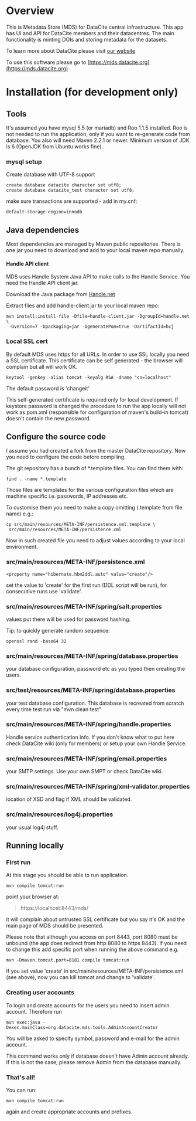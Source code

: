 # Overview

This is Metadata Store (MDS) for DataCite central infrastructure. This
app has UI and API for DataCite members and their datacentres. The
main functionality is minting DOIs and storing metadata for the
datasets.

To learn more about DataCite please visit [our website](http://www.datacite.org)

To use this software please go to [https://mds.datacite.org](https://mds.datacite.org)

# Installation (for development only)

## Tools

It's assumed you have mysql 5.5 (or mariadb) and Roo 1.1.5 installed. Roo is not needed to
run the application, only if you want to re-generate code from database. You also
will need Maven 2.2.1 or newer. Minimum version of JDK is 6 (OpenJDK from Ubuntu
works fine).

### mysql setup

Create database with UTF-8 support

    create database datacite character set utf8;
    create database datacite_test character set utf8;

make sure transactions are supported - add in my.cnf:

    default-storage-engine=innodb

## Java dependencies

Most dependencies are managed by Maven public repositories. There is
one jar you need to download and add to your local maven repo
manually.

#### Handle API client

MDS uses Handle System Java API to make calls to the Handle Service. You
need the Handle API client jar.

Download the Java package from [Handle.net](http://handle.net/client_download.html)

Extract files and add handle-client.jar to your local maven repo:

    mvn install:install-file -Dfile=handle-client.jar -DgroupId=handle.net \
     -Dversion=7 -Dpackaging=jar -DgeneratePom=true -DartifactId=hcj

### Local SSL cert

By default MDS uses https for all URLs. In order to use SSL locally
you need a SSL certificate. This certificate can be self generated -
the browser will complain but all will work OK.

    keytool -genkey -alias tomcat -keyalg RSA -dname "cn=localhost"

The default password is 'changeit'

This self-generated certificate is required only for local development. If keystore password is changed
the procedure to run the app locally will not work as pom.xml (responsible for configuration of maven's
 build-in tomcat) doesn't contain the new password.

## Configure the source code

I assume you had created a fork from the master DataCite
repository. Now you need to configure the code before compiling.

The git repository has a bunch of *.template files. You can find them
with:

    find . -name *.template

Those files are templates for the various configuration files which
are machine specific i.e. passwords, IP addresses etc.

To customise them you need to make a copy omitting (.template from
file name) e.g.:

    cp src/main/resources/META-INF/persistence.xml.template \
     src/main/resources/META-INF/persistence.xml

Now in such created file you need to adjust values according to your
local environment.

### src/main/resources/META-INF/persistence.xml

    <property name="hibernate.hbm2ddl.auto" value="create"/>

set the value to 'create' for the first run (DDL script will be run),
for consecutive runs use 'validate'.

### src/main/resources/META-INF/spring/salt.properties

values put there will be used for password hashing.

Tip: to quickly generate random sequence:

    openssl rand -base64 32

### src/main/resources/META-INF/spring/database.properties

your database configuration, password etc as you typed then creating
the users.

### src/test/resources/META-INF/spring/database.properties

your test database configuration. This database is recreated from
scratch every time test run via "mvn clean test"

### src/main/resources/META-INF/spring/handle.properties

Handle service authentication info. If you don't know what to put here
check DataCite wiki (only for members) or setup your own Handle
Service.

### src/main/resources/META-INF/spring/email.properties

your SMTP settings. Use your own SMPT or check DataCite wiki.

### src/main/resources/META-INF/spring/xml-validator.properties

location of XSD and flag if XML should be validated.

### src/main/resources/log4j.properties

your usual log4j stuff.

## Running locally

### First run

At this stage you should be able to run application.

    mvn compile tomcat:run

point your browser at:

> https://localhost:8443/mds/

it will complain about untrusted SSL certificate but you say it's OK
and the main page of MDS should be presented.

Please note that although you access on port 8443, port 8080 must be unbound (the app does redirect from http
8080 to https 8443). If
you need to change this add specific port when running the above command e.g.

    mvn -Dmaven.tomcat.port=8181 compile tomcat:run

If you set value 'create' in src/main/resources/META-INF/persistence.xml (see above),
now you can kill tomcat and change to 'validate'.

### Creating user accounts

To login and create accounts for the users you need to insert admin
account. Therefore run

    mvn exec:java -Dexec.mainClass=org.datacite.mds.tools.AdminAccountCreator

You will be asked to specify symbol, password and e-mail for the admin account.

This command works only if database doesn't have Admin account already. If this is not the case, please
remove Admin from the database manually.

### That's all!

You can run:

    mvn compile tomcat:run

again and create appropriate accounts and prefixes.


